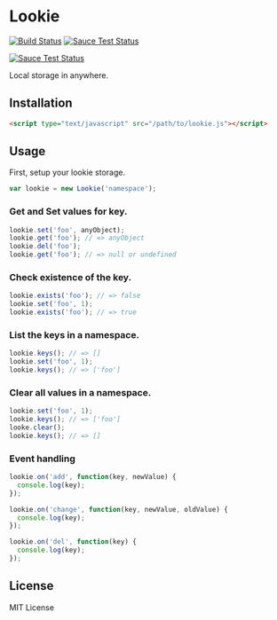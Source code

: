 # Lookie

[![Build Status](https://travis-ci.org/magnet-inc/lookie.svg?branch=master)](https://travis-ci.org/magnet-inc/lookie) [![Sauce Test Status](https://saucelabs.com/buildstatus/lookie)](https://saucelabs.com/u/lookie)

[![Sauce Test Status](https://saucelabs.com/browser-matrix/lookie.svg)](https://saucelabs.com/u/lookie)

Local storage in anywhere.

## Installation

```html
<script type="text/javascript" src="/path/to/lookie.js"></script>
```

## Usage

First, setup your lookie storage.

```javascript
var lookie = new Lookie('namespace');
```

### Get and Set values for key.

```javascript
lookie.set('foo', anyObject);
lookie.get('foo'); // => anyObject
lookie.del('foo');
lookie.get('foo'); // => null or undefined
```

### Check existence of the key.

```javascript
lookie.exists('foo'); // => false
lookie.set('foo', 1);
lookie.exists('foo'); // => true
```

### List the keys in a namespace.

```javascript
lookie.keys(); // => []
lookie.set('foo', 1);
lookie.keys(); // => ['foo']
```

### Clear all values in a namespace.

```javascript
lookie.set('foo', 1);
lookie.keys(); // => ['foo']
looke.clear();
lookie.keys(); // => []
```

### Event handling

```javascript
lookie.on('add', function(key, newValue) {
  console.log(key);
});

lookie.on('change', function(key, newValue, oldValue) {
  console.log(key);
});

lookie.on('del', function(key) {
  console.log(key);
});
```

## License

MIT License
